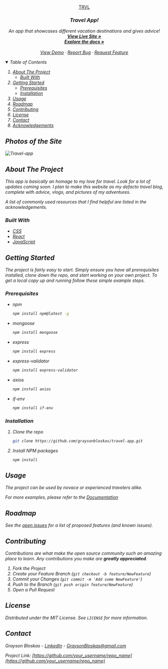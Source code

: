 <!-- PROJECT LOGO -->

<br />
<p align="center">
  <a href="">
    TRVL <i class='fab fa-typo3' />
  </a>

  <h3 align="center">Travel App!</h3>

  <p align="center">
    An app that showcases different vacation destinations and gives advice!
    <br />
    <a href="https://github.com/graysonbloskas/travel-app" target="_blank" ><strong>View Live Site »</strong></a>
    <br />
    <a href="https://github.com/graysonbloskas/travel-app" target="_blank"><strong>Explore the docs »</strong></a>
    <br />
    <br />
    <a href="https://github.com/graysonbloskas/travel-app" target="_blank">View Demo</a>
    ·
    <a href="https://github.com/graysonbloskas/travel-app/issues" target="_blank">Report Bug</a>
    ·
    <a href="https://github.com/graysonbloskas/travel-app/issues" target="_blank">Request Feature</a>
  </p>
</p>



<!-- TABLE OF CONTENTS -->
<details open="open">
  <summary>Table of Contents</summary>
  <ol>
    <li>
      <a href="#about-the-project">About The Project</a>
      <ul>
        <li><a href="#built-with">Built With</a></li>
      </ul>
    </li>
    <li>
      <a href="#getting-started">Getting Started</a>
      <ul>
        <li><a href="#prerequisites">Prerequisites</a></li>
        <li><a href="#installation">Installation</a></li>
      </ul>
    </li>
    <li><a href="#usage">Usage</a></li>
    <li><a href="#roadmap">Roadmap</a></li>
    <li><a href="#contributing">Contributing</a></li>
    <li><a href="#license">License</a></li>
    <li><a href="#contact">Contact</a></li>
    <li><a href="#acknowledgements">Acknowledgements</a></li>
  </ol>
</details>


## Photos of the Site
![Travel-app](https://user-images.githubusercontent.com/79467387/131583359-8e7d22b1-1180-4ba6-8918-4490eddb8de9.png)

<!-- ABOUT THE PROJECT -->
## About The Project

This app is basically an homage to my love for travel. Look for a lot of updates coming soon. I plan to make this website as my defacto travel blog, complete with advice, vlogs, and pictures of my adventures.

A list of commonly used resources that I find helpful are listed in the acknowledgements.

### Built With

* [CSS](https://getbootstrap.com)
* [React](https://https://reactjs.org/)
* [JavaScript](https://www.javascript.com/)



<!-- GETTING STARTED -->
## Getting Started

The project is fairly easy to start. Simply ensure you have all prerequisites installed, clone down the repo, and start working on your own project.
To get a local copy up and running follow these simple example steps.

### Prerequisites


* npm
  ```sh
  npm install npm@latest -g
  ```
* mongoose
  ```sh
  npm install mongoose
  ```
* express
  ```sh
  npm install express
  ```
* express-validator
  ```sh
  npm install express-validator
  ```
* axios
  ```sh
  npm install axios
  ```
* if-env
  ```sh
  npm install if-env
  ```

### Installation


1. Clone the repo
   ```sh
   git clone https://github.com/graysonbloskas/travel-app.git
   ```
2. Install NPM packages
   ```sh
   npm install
   ```




<!-- USAGE EXAMPLES -->
## Usage

The project can be used by novace or experienced travelers alike.

_For more examples, please refer to the [Documentation](https://github.com/graysonbloskas/travel-app.git)_



<!-- ROADMAP -->
## Roadmap

See the [open issues](https://github.com/graysonbloskas/travel-app/issues) for a list of proposed features (and known issues).



<!-- CONTRIBUTING -->
## Contributing

Contributions are what make the open source community such an amazing place to learn. Any contributions you make are **greatly appreciated**.

1. Fork the Project
2. Create your Feature Branch (`git checkout -b feature/NewFeature`)
3. Commit your Changes (`git commit -m 'Add some NewFeature'`)
4. Push to the Branch (`git push origin feature/NewFeature`)
5. Open a Pull Request



<!-- LICENSE -->
## License

Distributed under the MIT License. See `LICENSE` for more information.



<!-- CONTACT -->
## Contact

Grayson Bloskas - [LinkedIn](https://www.linkedin.com/in/graysonbloskas/) - GraysonBloskas@gmail.com

Project Link: [https://github.com/your_username/repo_name](https://github.com/your_username/repo_name)



<!-- ACKNOWLEDGEMENTS -->

